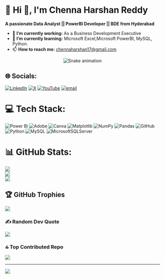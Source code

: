 # 💫 Hi 👋, I'm Chenna Harshan Reddy
**A passionate Data Analyst || PowerBI Developer || BDE from Hyderabad**

- 🔭 **I’m currently working:** As a Business Development Executive 
- 🌱 **I’m currently learning:** Microsoft Excel,Microsoft PowerBI, MySQL, Python.
- 📫 **How to reach me:** chennaharshan17@gmail.com

<!-- Snake Game Repo View -->

<div align="center">
  <img src="https://profile-readme-generator.com/assets/snake.svg" alt="Snake animation" />
</div>


## 🌐 Socials:
[![LinkedIn](https://img.shields.io/badge/LinkedIn-%230077B5.svg?logo=linkedin&logoColor=white)](https://linkedin.com/in/harshanreddy17) [![X](https://img.shields.io/badge/X-black.svg?logo=X&logoColor=white)](https://x.com/ChennaHars30831) [![YouTube](https://img.shields.io/badge/YouTube-%23FF0000.svg?logo=YouTube&logoColor=white)](https://youtube.com/@Y_Chenna_Harshan_Reddy) [![email](https://img.shields.io/badge/Email-D14836?logo=gmail&logoColor=white)](mailto:chennaharshan17@gmail.com) 

# 💻 Tech Stack:
![Power Bi](https://img.shields.io/badge/power_bi-F2C811?style=for-the-badge&logo=powerbi&logoColor=black) ![Adobe](https://img.shields.io/badge/adobe-%23FF0000.svg?style=for-the-badge&logo=adobe&logoColor=white) ![Canva](https://img.shields.io/badge/Canva-%2300C4CC.svg?style=for-the-badge&logo=Canva&logoColor=white) ![Matplotlib](https://img.shields.io/badge/Matplotlib-%23ffffff.svg?style=for-the-badge&logo=Matplotlib&logoColor=black) ![NumPy](https://img.shields.io/badge/numpy-%23013243.svg?style=for-the-badge&logo=numpy&logoColor=white) ![Pandas](https://img.shields.io/badge/pandas-%23150458.svg?style=for-the-badge&logo=pandas&logoColor=white) ![GitHub](https://img.shields.io/badge/github-%23121011.svg?style=for-the-badge&logo=github&logoColor=white) ![Python](https://img.shields.io/badge/python-3670A0?style=for-the-badge&logo=python&logoColor=ffdd54) ![MySQL](https://img.shields.io/badge/mysql-4479A1.svg?style=for-the-badge&logo=mysql&logoColor=white) ![MicrosoftSQLServer](https://img.shields.io/badge/Microsoft%20SQL%20Server-CC2927?style=for-the-badge&logo=microsoft%20sql%20server&logoColor=white)
# 📊 GitHub Stats:
![](https://github-readme-stats.vercel.app/api?username=yc-harshan-reddy17&theme=dark&hide_border=false&include_all_commits=true&count_private=false)<br/>
![](https://nirzak-streak-stats.vercel.app/?user=yc-harshan-reddy17&theme=dark&hide_border=false)<br/>
![](https://github-readme-stats.vercel.app/api/top-langs/?username=yc-harshan-reddy17&theme=dark&hide_border=false&include_all_commits=true&count_private=false&layout=compact)

## 🏆 GitHub Trophies
![](https://github-profile-trophy.vercel.app/?username=yc-harshan-reddy17&theme=radical&no-frame=false&no-bg=true&margin-w=4)

### ✍️ Random Dev Quote
![](https://quotes-github-readme.vercel.app/api?type=horizontal&theme=radical)

### 🔝 Top Contributed Repo
![](https://github-contributor-stats.vercel.app/api?username=yc-harshan-reddy17&limit=5&theme=dark&combine_all_yearly_contributions=true)

---
[![](https://visitcount.itsvg.in/api?id=yc-harshan-reddy17&icon=0&color=0)](https://visitcount.itsvg.in)

<!-- Proudly created with GPRM ( https://gprm.itsvg.in ) -->
